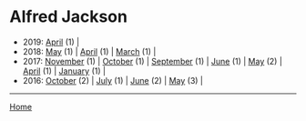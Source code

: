# Alfred Jackson

  * 2019: 
      [April](./alfred-jackson-2019-04.md) (1) | 
  * 2018: 
      [May](./alfred-jackson-2018-05.md) (1) | 
      [April](./alfred-jackson-2018-04.md) (1) | 
      [March](./alfred-jackson-2018-03.md) (1) | 
  * 2017: 
      [November](./alfred-jackson-2017-11.md) (1) | 
      [October](./alfred-jackson-2017-10.md) (1) | 
      [September](./alfred-jackson-2017-09.md) (1) | 
      [June](./alfred-jackson-2017-06.md) (1) | 
      [May](./alfred-jackson-2017-05.md) (2) | 
      [April](./alfred-jackson-2017-04.md) (1) | 
      [January](./alfred-jackson-2017-01.md) (1) | 
  * 2016: 
      [October](./alfred-jackson-2016-10.md) (2) | 
      [July](./alfred-jackson-2016-07.md) (1) | 
      [June](./alfred-jackson-2016-06.md) (2) | 
      [May](./alfred-jackson-2016-05.md) (3) | 

----

[Home](../)
